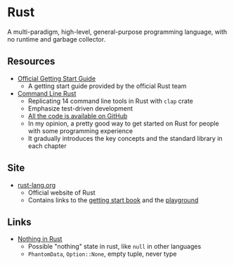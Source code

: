 # Rust

A multi-paradigm, high-level, general-purpose programming language, with no
runtime and garbage collector.

## Resources

- [Official Getting Start Guide](https://doc.rust-lang.org/book/)
  - A getting start guide provided by the official Rust team
- [Command Line Rust](https://www.oreilly.com/library/view/command-line-rust/9781098109424/)
  - Replicating 14 command line tools in Rust with `clap` crate
  - Emphasize test-driven development
  - [All the code is available on GitHub](https://github.com/kyclark/command-line-rust)
  - In my opinion, a pretty good way to get started on Rust for people with some
    programming experience
  - It gradually introduces the key concepts and the standard library in each
    chapter

## Site

- [rust-lang.org](https://www.rust-lang.org/)
  - Official website of Rust
  - Contains links to the [getting start book](https://doc.rust-lang.org/book/)
    and the [playground](https://play.rust-lang.org/)

## Links

- [Nothing in Rust](https://geeklaunch.io/blog/nothing-in-rust/)
  - Possible "nothing" state in rust, like `null` in other languages
  - `PhantomData`, `Option::None`, empty tuple, never type
